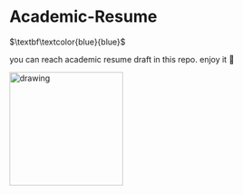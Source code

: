 # Academic-Resume

$\textbf\textcolor{blue}{blue}$

you can reach academic resume draft in this repo. 
enjoy it :muscle:


<img src="https://user-images.githubusercontent.com/74038190/216121964-513bdf95-3c8c-429a-82bc-7c770caca8fc.png" alt="drawing" width="200"/>
